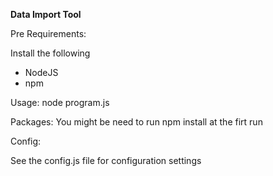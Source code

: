 **Data Import Tool**


Pre Requirements:

Install the following
* NodeJS
* npm

Usage:
node program.js

Packages:
You might be need to run npm install at the firt run

Config:

See the config.js file for configuration settings
